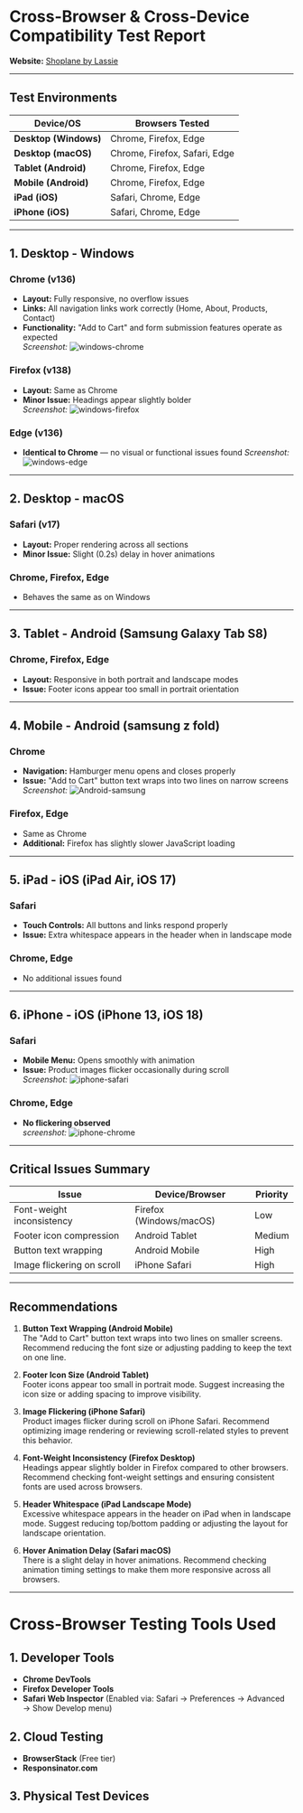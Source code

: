 # Cross-Browser & Cross-Device Compatibility Test Report  
**Website:** [Shoplane by Lassie](https://shoplane-by-lassie.netlify.app/)  

---

## **Test Environments**  
| **Device/OS**        | **Browsers Tested**                |  
|----------------------|------------------------------------|  
| **Desktop (Windows)** | Chrome, Firefox, Edge              |  
| **Desktop (macOS)**   | Chrome, Firefox, Safari, Edge      |  
| **Tablet (Android)**  | Chrome, Firefox, Edge              |  
| **Mobile (Android)**  | Chrome, Firefox, Edge              |  
| **iPad (iOS)**        | Safari, Chrome, Edge               |  
| **iPhone (iOS)**      | Safari, Chrome, Edge               |  

---

## **1. Desktop - Windows**  
### **Chrome (v136)**  
- **Layout:** Fully responsive, no overflow issues  
- **Links:** All navigation links work correctly (Home, About, Products, Contact)  
- **Functionality:** "Add to Cart" and form submission features operate as expected  
*Screenshot:* ![windows-chrome](Images/windows-chrome.png)

### **Firefox (v138)**  
- **Layout:** Same as Chrome  
- **Minor Issue:** Headings appear slightly bolder  
*Screenshot:* ![windows-firefox](Images/windows-firefox.png)  

### **Edge (v136)**  
- **Identical to Chrome** — no visual or functional issues found 
*Screenshot:* ![windows-edge](Images/windows-edge.png)

---

## **2. Desktop - macOS**  
### **Safari (v17)**  
- **Layout:** Proper rendering across all sections  
- **Minor Issue:** Slight (0.2s) delay in hover animations  
  

### **Chrome, Firefox, Edge**  
- Behaves the same as on Windows  

---

## **3. Tablet - Android (Samsung Galaxy Tab S8)**  
### **Chrome, Firefox, Edge**  
- **Layout:** Responsive in both portrait and landscape modes  
- **Issue:** Footer icons appear too small in portrait orientation  
  

---

## **4. Mobile - Android (samsung z fold)**  
### **Chrome**  
- **Navigation:** Hamburger menu opens and closes properly  
- **Issue:** "Add to Cart" button text wraps into two lines on narrow screens  
*Screenshot:* ![Android-samsung](Images/Android-samsung.png)

### **Firefox, Edge**  
- Same as Chrome  
- **Additional:** Firefox has slightly slower JavaScript loading  

---

## **5. iPad - iOS (iPad Air, iOS 17)**  
### **Safari**  
- **Touch Controls:** All buttons and links respond properly  
- **Issue:** Extra whitespace appears in the header when in landscape mode  
  

### **Chrome, Edge**  
- No additional issues found  

---

## **6. iPhone - iOS (iPhone 13, iOS 18)**  
### **Safari**  
- **Mobile Menu:** Opens smoothly with animation  
- **Issue:** Product images flicker occasionally during scroll  
*Screenshot:* ![iphone-safari](Images/iphone-safari.png)
### **Chrome, Edge**  
- **No flickering observed**  
*screenshot:* ![iphone-chrome](Images/iphone-chrome.jpg)
---

## **Critical Issues Summary**  
| **Issue**                   | **Device/Browser**         | **Priority** |  
|-----------------------------|----------------------------|--------------|  
| Font-weight inconsistency   | Firefox (Windows/macOS)    | Low          |  
| Footer icon compression     | Android Tablet             | Medium       |  
| Button text wrapping        | Android Mobile             | High         |  
| Image flickering on scroll  | iPhone Safari              | High         |  

---

## **Recommendations**

1. **Button Text Wrapping (Android Mobile)**  
   The "Add to Cart" button text wraps into two lines on smaller screens. Recommend reducing the font size or adjusting padding to keep the text on one line.

2. **Footer Icon Size (Android Tablet)**  
   Footer icons appear too small in portrait mode. Suggest increasing the icon size or adding spacing to improve visibility.

3. **Image Flickering (iPhone Safari)**  
   Product images flicker during scroll on iPhone Safari. Recommend optimizing image rendering or reviewing scroll-related styles to prevent this behavior.

4. **Font-Weight Inconsistency (Firefox Desktop)**  
   Headings appear slightly bolder in Firefox compared to other browsers. Recommend checking font-weight settings and ensuring consistent fonts are used across browsers.

5. **Header Whitespace (iPad Landscape Mode)**  
   Excessive whitespace appears in the header on iPad when in landscape mode. Suggest reducing top/bottom padding or adjusting the layout for landscape orientation.

6. **Hover Animation Delay (Safari macOS)**  
   There is a slight delay in hover animations. Recommend checking animation timing settings to make them more responsive across all browsers.

***

# Cross-Browser Testing Tools Used

## 1. Developer Tools
- **Chrome DevTools** 
- **Firefox Developer Tools** 
- **Safari Web Inspector** (Enabled via: Safari → Preferences → Advanced → Show Develop menu)

## 2. Cloud Testing
- **BrowserStack** (Free tier)
- **Responsinator.com**

## 3. Physical Test Devices





